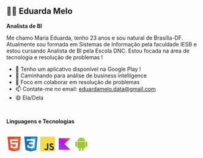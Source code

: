 ## 👩‍💻 Eduarda Melo 

**Analista de BI**

Me chamo Maria Eduarda, tenho 23 anos e sou natural de Brasília-DF. Atualmente sou formada em Sistemas de Informação pela faculdade IESB e estou cursando Analista de BI pela Escola DNC. Estou focada na área de tecnologia e resolução de problemas !

- 🔭 Tenho um aplicativo disponível na Google Play ! 
- 🌱 Caminhando para análise de business intelligence 
- 👯 Foco em colaborar em resolução de problemas
- 📫 Contate-me no email: eduardamelo.data@gmail.com
- 😄 Ela/Dela 
<br>
  
**Linguagens e Tecnologias**
  <div style="display: inline_block"><br>
  <img align="center" alt="HTML" height="40" width="40" 
       src="https://raw.githubusercontent.com/devicons/devicon/master/icons/html5/html5-original.svg">
  <img align="center" alt="CSS" height="40" width="40" 
       src="https://raw.githubusercontent.com/devicons/devicon/master/icons/css3/css3-original.svg">
  <img align="center" alt="JavaScript" height="40" width="40" 
       src="https://raw.githubusercontent.com/devicons/devicon/master/icons/javascript/javascript-original.svg">
  <img align="center" alt="Kotlin" height="40" width="40" 
       src="https://raw.githubusercontent.com/devicons/devicon/master/icons/kotlin/kotlin-original.svg">
  <img align="center" alt="Android" height="40" width="40" 
       src="https://raw.githubusercontent.com/devicons/devicon/master/icons/android/android-original.svg">
  </div>


